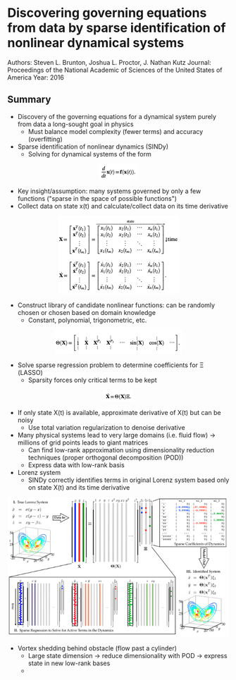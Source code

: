 # Discovering governing equations from data by sparse identification of nonlinear dynamical systems
Authors: Steven L. Brunton, Joshua L. Proctor, J. Nathan Kutz
Journal: Proceedings of the National Academic of Sciences of the United States of America
Year: 2016

## Summary
* Discovery of the governing equations for a dynamical system purely from data a long-sought goal in physics
  * Must balance model complexity (fewer terms) and accuracy (overfitting)
* Sparse identification of nonlinear dynamics (SINDy)
  * Solving for dynamical systems of the form

<p align="center">
  <img src="https://github.com/matsumotosan/papers2go/blob/master/img/math/sindy/system.png" />
</p>

  * Key insight/assumption: many systems governed by only a few functions ("sparse in the space of possible functions")
  * Collect data on state x(t) and calculate/collect data on its time derivative

<p align="center">
  <img src="https://github.com/matsumotosan/papers2go/blob/master/img/math/sindy/state.png" />
</p>

  * Construct library of candidate nonlinear functions: can be randomly chosen or chosen based on domain knowledge
    * Constant, polynomial, trigonometric, etc.
<p align="center">

  <img src="https://github.com/matsumotosan/papers2go/blob/master/img/math/sindy/library.png" />
</p>

  * Solve sparse regression problem to determine coefficients for Ξ (LASSO)
    * Sparsity forces only critical terms to be kept
    
  <p align="center">
    <img src="https://github.com/matsumotosan/papers2go/blob/master/img/math/sindy/sparse_regression.png" />
  </p>

  * If only state X(t) is available, approximate derivative of X(t) but can be noisy
    * Use total variation regularization to denoise derivative
  * Many physical systems lead to very large domains (i.e. fluid flow) -> millions of grid points leads to giant matrices
    * Can find low-rank approximation using dimensionality reduction techniques (proper orthogonal decomposition (POD))
    * Express data with low-rank basis
* Lorenz system
  * SINDy correctly identifies terms in original Lorenz system based only on state X(t) and its time derivative
<p align="center">

  <img src="https://github.com/matsumotosan/papers2go/blob/master/img/math/sindy/sindy_schematic.png" />
</p>

* Vortex shedding behind obstacle (flow past a cylinder)
  * Large state dimension -> reduce dimensionality with POD -> express state in new low-rank bases
  *
